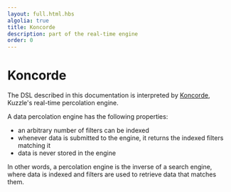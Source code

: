 ```yaml
---
layout: full.html.hbs
algolia: true
title: Koncorde
description: part of the real-time engine
order: 0
---
```


# Koncorde

The DSL described in this documentation is interpreted by [Koncorde](https://www.npmjs.com/package/koncorde), Kuzzle's real-time percolation engine.

A data percolation engine has the following properties:

* an arbitrary number of filters can be indexed
* whenever data is submitted to the engine, it returns the indexed filters matching it
* data is never stored in the engine

In other words, a percolation engine is the inverse of a search engine, where data is indexed and filters are used to retrieve data that matches them.

